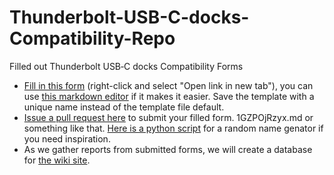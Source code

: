 # Thunderbolt-USB-C-docks-Compatibility-Repo
Filled out Thunderbolt USB‐C docks Compatibility Forms

- [Fill in this form](https://github.com/FrameworkComputer/Thunderbolt-USB-C-docks-Compatibility-Repo/blob/main/template.md) (right-click and select "Open link in new tab"), you can use [this markdown editor](https://dillinger.io/) if it makes it easier. Save the template with a unique name instead of the template file default.
- [Issue a pull request here](https://github.com/FrameworkComputer/Thunderbolt-USB-C-docks-Compatibility-Repo/) to submit your filled form. 1GZPOjRzyx.md or something like that. [Here is a python script](https://github.com/FrameworkComputer/Thunderbolt-USB-C-docks-Compatibility-Repo/blob/main/python-scripts/renamer.py) for a random name genator if you need inspiration. 
- As we gather reports from submitted forms, we will create a database for [the wiki site](https://github.com/FrameworkComputer/Framework-Laptop-13/wiki). 
